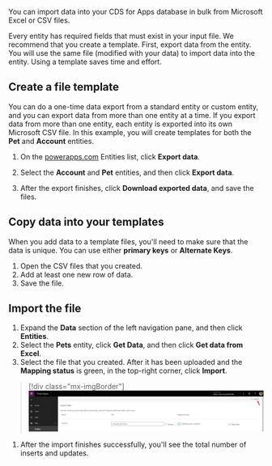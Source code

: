 You can import data into your CDS for Apps database in bulk from Microsoft Excel or CSV files. 

Every entity has required fields that must exist in your input file. We recommend that you create a template. First, export data from the entity. You will use the same file (modified with your data) to import data into the entity. Using a template saves time and effort. 

## Create a file template
You can do a one-time data export from a standard entity or custom entity, and you can export data from more than one entity at a time. If you export data from more than one entity, each entity is exported into its own Microsoft CSV file. In this example, you will create templates for both the **Pet** and **Account** entities.

1. On the [powerapps.com](https://web.powerapps.com/) Entities list, click **Export data**.  
1. Select the **Account** and **Pet** entities, and then click **Export data**.

1. After the export finishes, click **Download exported data**, and save the files.


## Copy data into your templates
When you add data to a template files, you'll need to make sure that the data is unique. You can use either **primary keys** or **Alternate Keys**.  
1. Open the CSV files that you created.
1. Add at least one new row of data. 
1. Save the file.

## Import the file
1. Expand the **Data** section of the left navigation pane, and then click **Entities**.  
1. Select the **Pets** entity, click **Get Data**, and then click **Get data from Excel**.  
1. Select the file that you created. After it has been uploaded and the **Mapping status** is green, in the top-right corner, click **Import**.
  > [!div class="mx-imgBorder"] 
  > ![Example of a successful **Mapping status** and **Import** button](../media/success-map-imp.png)

1. After the import finishes successfully, you'll see the total number of inserts and updates.  
